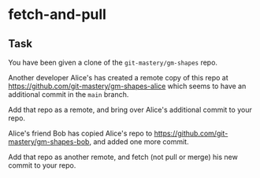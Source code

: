 # fetch-and-pull

## Task

You have been given a clone of the `git-mastery/gm-shapes` repo.

Another developer Alice's has created a remote copy of this repo at <https://github.com/git-mastery/gm-shapes-alice> which seems to have an additional commit in the `main` branch.

Add that repo as a remote, and bring over Alice's additional commit to your repo.

Alice's friend Bob has copied Alice's repo to <https://github.com/git-mastery/gm-shapes-bob>, and added one more commit.

Add that repo as another remote, and fetch (not pull or merge) his new commit to your repo.

